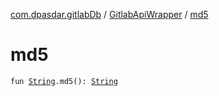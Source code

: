 [com.dpasdar.gitlabDb](../index.md) / [GitlabApiWrapper](index.md) / [md5](./md5.md)

# md5

`fun `[`String`](https://kotlinlang.org/api/latest/jvm/stdlib/kotlin/-string/index.html)`.md5(): `[`String`](https://kotlinlang.org/api/latest/jvm/stdlib/kotlin/-string/index.html)